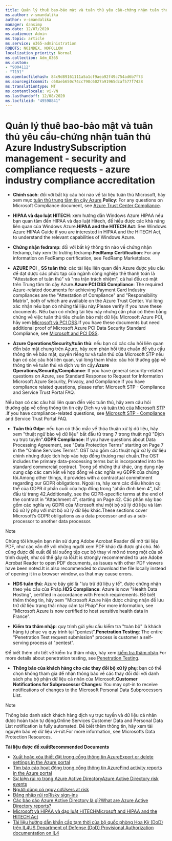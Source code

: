 ```yaml
---
title: Quản lý thuê bao-bảo mật và tuân thủ yêu cầu-chứng nhận tuân thủ Azure Industry
ms.author: v-smandalika
author: v-smandalika
manager: dansimp
ms.date: 12/07/2020
ms.audience: Admin
ms.topic: article
ms.service: o365-administration
ROBOTS: NOINDEX, NOFOLLOW
localization_priority: Normal
ms.collection: Adm_O365
ms.custom:
- "9004112"
- "7191"
ms.openlocfilehash: 84c9d89161111a5a1cf9aea92f49c754ad6b7f73
ms.sourcegitcommit: c68aeb650c74cc790c6027a91965dcaf577f7428
ms.translationtype: MT
ms.contentlocale: vi-VN
ms.lasthandoff: 12/08/2020
ms.locfileid: "49598841"
---
```

# <a name="subscription-management---security-and-compliance-requests---azure-industry-compliance-accreditation"></a><span data-ttu-id="9a754-102">Quản lý thuê bao-bảo mật và tuân thủ yêu cầu-chứng nhận tuân thủ Azure Industry</span><span class="sxs-lookup"><span data-stu-id="9a754-102">Subscription management - security and compliance requests - azure industry compliance accreditation</span></span>

- <span data-ttu-id="9a754-103">**Chính sách**: đối với bất kỳ câu hỏi nào về tài liệu tuân thủ Microsoft, hãy xem mục [tuân thủ trung tâm tin cậy Azure](https://docs.microsoft.com/compliance/regulatory/offering-SOC).</span><span class="sxs-lookup"><span data-stu-id="9a754-103">**Policy**: For any questions on Microsoft Compliance document, see [Azure Trust Center Compliance](https://docs.microsoft.com/compliance/regulatory/offering-SOC).</span></span>

- <span data-ttu-id="9a754-104">**HIPAA và đạo luật HITECH**: xem hướng dẫn Windows Azure HIPAA nếu bạn quan tâm đến HIPAA và đạo luật Hitech, để hiểu được các khả năng liên quan của Windows Azure.</span><span class="sxs-lookup"><span data-stu-id="9a754-104">**HIPAA and the HITECH Act**: See Windows Azure HIPAA Guide if you are interested in HIPAA and the HITECH Act, to understand the relevant capabilities of Windows Azure.</span></span>

- <span data-ttu-id="9a754-105">**Chứng nhận fedramp**: đối với bất kỳ thông tin nào về chứng nhận fedramp, hãy xem thị trường fedramp.</span><span class="sxs-lookup"><span data-stu-id="9a754-105">**FedRamp Certification**: For any information on FedRamp certification, see FedRamp Marketplace.</span></span>

- <span data-ttu-id="9a754-106">**AZURE PCI _ SS tuân thủ**: các tài liệu liên quan đến Azure được yêu cầu để đạt được các phức tạp của ngành công nghiệp thẻ thanh toán là "Attestation of tuân thủ" và "ma trận trách nhiệm", cả hai đều có mặt trên Trung tâm tin cậy Azure.</span><span class="sxs-lookup"><span data-stu-id="9a754-106">**Azure PCI DSS Compliance**: The required Azure-related documents for achieving Payment Card Industry compliances are the "Attestation of Compliance" and "Responsibility Matrix", both of which are available on the Azure Trust Center.</span></span> <span data-ttu-id="9a754-107">Vui lòng xác nhận nếu bạn có những tài liệu này.</span><span class="sxs-lookup"><span data-stu-id="9a754-107">Please verify if you have these documents.</span></span> <span data-ttu-id="9a754-108">Nếu bạn có những tài liệu này nhưng cần phải có thêm bằng chứng về việc tuân thủ tiêu chuẩn bảo mật dữ liệu Microsoft Azure PCI, hãy xem [Microsoft và PCI DSS](https://docs.microsoft.com/compliance/regulatory/offering-PCI-DSS).</span><span class="sxs-lookup"><span data-stu-id="9a754-108">If you have these documents but need additional proof of Microsoft Azure PCI Data Security Standard Compliance, see [Microsoft and PCI DSS](https://docs.microsoft.com/compliance/regulatory/offering-PCI-DSS).</span></span>

- <span data-ttu-id="9a754-109">**Azure Operations/Security/tuân thủ**: nếu bạn có các câu hỏi liên quan đến bảo mật chung trên Azure, hãy xem phản hồi tiêu chuẩn để yêu cầu thông tin về bảo mật, quyền riêng tư và tuân thủ của Microsoft STP nếu bạn có các câu hỏi liên quan, vui lòng tham khảo: câu hỏi thường gặp về thông tin về tuân thủ và dịch vụ tin cậy.</span><span class="sxs-lookup"><span data-stu-id="9a754-109">**Azure Operations/Security/Compliance**: If you have general security-related questions on Azure, see Standard Response to Request for Information Microsoft Azure Security, Privacy, and Compliance If you have compliance related questions, please refer: Microsoft STP - Compliance and Service Trust Portal FAQ.</span></span>

<span data-ttu-id="9a754-110">Nếu bạn có các câu hỏi liên quan đến việc tuân thủ, hãy xem câu hỏi thường gặp về cổng thông tin tin cậy Dịch vụ và [tuân thủ của Microsoft STP](https://www.microsoft.com/trust-center/compliance/compliance-overview) .</span><span class="sxs-lookup"><span data-stu-id="9a754-110">If you have compliance-related questions, see [Microsoft STP - Compliance](https://www.microsoft.com/trust-center/compliance/compliance-overview) and Service Trust Portal FAQ.</span></span>

- <span data-ttu-id="9a754-111">**Tuân thủ Gdpr**: nếu bạn có thắc mắc về thỏa thuận xử lý dữ liệu, hãy xem "thuật ngữ bảo vệ dữ liệu" bắt đầu từ trang 7 trong thuật ngữ "Dịch vụ trực tuyến".</span><span class="sxs-lookup"><span data-stu-id="9a754-111">**GDPR Compliance**: If you have questions about Data Processing Agreement, see "Data Protection Terms" starting on Page 7 in the "Online Services Terms".</span></span> <span data-ttu-id="9a754-112">OST bao gồm các thuật ngữ xử lý dữ liệu chính nhưng được tích hợp vào hợp đồng thương mại chuẩn.</span><span class="sxs-lookup"><span data-stu-id="9a754-112">The OST includes the primary data-processing terms but is incorporated into the standard commercial contract.</span></span> <span data-ttu-id="9a754-113">Trong số những thứ khác, ứng dụng này cung cấp các cam kết về hợp đồng về các nghĩa vụ GDPR của chúng tôi.</span><span class="sxs-lookup"><span data-stu-id="9a754-113">Among other things, it provides with a contractual commitment regarding our GDPR obligations.</span></span> <span data-ttu-id="9a754-114">Ngoài ra, hãy xem các điều khoản cụ thể của GDPR ở phần cuối của hợp đồng trong "phần đính kèm 4", bắt đầu từ trang 42.</span><span class="sxs-lookup"><span data-stu-id="9a754-114">Additionally, see the GDPR-specific terms at the end of the contract in "Attachment 4", starting on Page 42.</span></span> <span data-ttu-id="9a754-115">Các phần này bao gồm các nghĩa vụ GDPR của Microsoft như một bộ xử lý dữ liệu và làm bộ xử lý phụ với một bộ xử lý dữ liệu khác.</span><span class="sxs-lookup"><span data-stu-id="9a754-115">These sections cover Microsoft’s GDPR obligations as a data processor and as a sub-processor to another data processor.</span></span>

> [!NOTE]
> <span data-ttu-id="9a754-116">Chúng tôi khuyên bạn nên sử dụng Adobe Acrobat Reader để mở tài liệu PDF, như các vấn đề với những người xem PDF khác đã được ghi chú. Nó cũng được đề xuất để tải xuống tệp cục bộ thay vì mở nó trong một cửa sổ trình duyệt, như có thể gây ra lỗi.</span><span class="sxs-lookup"><span data-stu-id="9a754-116">It is strongly recommended to use Adobe Acrobat Reader to open PDF documents, as issues with other PDF viewers have been noted.It is also recommended to download the file locally instead of opening it in a browser window, as that may cause errors.</span></span>

- <span data-ttu-id="9a754-117">**HDS tuân thủ**: Azure bây giờ là "lưu trữ dữ liệu y tế", được chứng nhận theo yêu cầu của Pháp.</span><span class="sxs-lookup"><span data-stu-id="9a754-117">**HDS Compliance**: Azure is now "Health Data Hosting", certified in accordance with French requirements.</span></span> <span data-ttu-id="9a754-118">Để biết thêm thông tin, hãy xem "Microsoft Azure hiện được chứng nhận để lưu trữ dữ liệu trạng thái nhạy cảm tại Pháp".</span><span class="sxs-lookup"><span data-stu-id="9a754-118">For more information, see "Microsoft Azure is now certified to host sensitive health data in France".</span></span>

- <span data-ttu-id="9a754-119">**Kiểm tra thâm nhập**: quy trình gửi yêu cầu kiểm tra "toàn bộ" là khách hàng tự phục vụ quy trình tại "pentest".</span><span class="sxs-lookup"><span data-stu-id="9a754-119">**Penetration Testing**: The entire "Penetration Test request submission" process is customer a self-serving process at "pentest".</span></span>

<span data-ttu-id="9a754-120">Để biết thêm chi tiết về kiểm tra thâm nhập, hãy xem [kiểm tra thâm nhập](https://docs.microsoft.com/azure/security/fundamentals/pen-testing).</span><span class="sxs-lookup"><span data-stu-id="9a754-120">For more details about penetration testing, see [Penetration Testing](https://docs.microsoft.com/azure/security/fundamentals/pen-testing).</span></span>

- <span data-ttu-id="9a754-121">**Thông báo của khách hàng cho các thay đổi bộ xử lý phụ**: bạn có thể chọn không tham gia để nhận thông báo về các thay đổi đối với danh sách phụ bộ phận dữ liệu cá nhân của Microsoft.</span><span class="sxs-lookup"><span data-stu-id="9a754-121">**Customer Notifications for Subprocessor Changes**: You may opt-in to receive notifications of changes to the Microsoft Personal Data Subprocessors List.</span></span>

> [!NOTE]
> <span data-ttu-id="9a754-122">Thông báo danh sách khách hàng dịch vụ trực tuyến và dữ liệu cá nhân được hoàn toàn tự động.</span><span class="sxs-lookup"><span data-stu-id="9a754-122">Online Services Customer Data and Personal Data List notification is fully automated.</span></span> <span data-ttu-id="9a754-123">Để biết thêm thông tin, hãy xem tài nguyên bảo vệ dữ liệu vi-rút.</span><span class="sxs-lookup"><span data-stu-id="9a754-123">For more information, see Microsofts Data Protection Resources.</span></span>

<span data-ttu-id="9a754-124">**Tài liệu được đề xuất**</span><span class="sxs-lookup"><span data-stu-id="9a754-124">**Recommended Documents**</span></span>

- [<span data-ttu-id="9a754-125">Xuất hoặc xóa thiết đặt trong cổng thông tin Azure</span><span class="sxs-lookup"><span data-stu-id="9a754-125">Export or delete settings in the Azure portal</span></span>](https://docs.microsoft.com/azure/azure-portal/set-preferences)
- [<span data-ttu-id="9a754-126">Tìm báo cáo hoạt động trong cổng thông tin Azure</span><span class="sxs-lookup"><span data-stu-id="9a754-126">Find activity reports in the Azure portal</span></span>](https://docs.microsoft.com/azure/active-directory/reports-monitoring/howto-find-activity-reports)
- [<span data-ttu-id="9a754-127">Sự kiện rủi ro trong Azure Active Directory</span><span class="sxs-lookup"><span data-stu-id="9a754-127">Azure Active Directory risk events</span></span>](https://docs.microsoft.com/azure/active-directory/identity-protection/overview-identity-protection)
- [<span data-ttu-id="9a754-128">Người dùng có nguy cơ</span><span class="sxs-lookup"><span data-stu-id="9a754-128">Users at risk</span></span>](https://docs.microsoft.com/azure/active-directory/identity-protection/overview-identity-protection)
- [<span data-ttu-id="9a754-129">Đăng nhập rủi ro</span><span class="sxs-lookup"><span data-stu-id="9a754-129">Risky sign-ins</span></span>](https://docs.microsoft.com/azure/active-directory/identity-protection/overview-identity-protection)
- [<span data-ttu-id="9a754-130">Các báo cáo Azure Active Directory là gì?</span><span class="sxs-lookup"><span data-stu-id="9a754-130">What are Azure Active Directory reports?</span></span>](https://docs.microsoft.com/azure/active-directory/reports-monitoring/overview-reports)
- [<span data-ttu-id="9a754-131">Microsoft và HIPAA và đạo luật HITECH</span><span class="sxs-lookup"><span data-stu-id="9a754-131">Microsoft and HIPAA and the HITECH Act</span></span>](https://docs.microsoft.com/compliance/regulatory/offering-hipaa-hitech)
- [<span data-ttu-id="9a754-132">Tài liệu hướng dẫn khẩn cấp tạm thời của bộ quốc phòng Hoa Kỳ (DoD) trên IL4</span><span class="sxs-lookup"><span data-stu-id="9a754-132">US Department of Defense (DoD) Provisional Authorization documentation on IL4</span></span>](https://docs.microsoft.com/compliance/regulatory/offering-DoD-DISA-L2-L4-L5)













